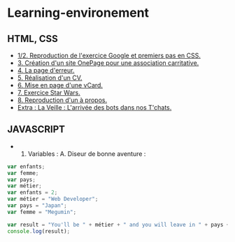 # Learning-environement
## HTML, CSS
* [1/2. Reproduction de l'exercice Google et premiers pas en CSS.](https://harimaron.github.io/Learning-environement/2-exercice-markdown-to-html-and-css/)
* [3. Création d'un site OnePage pour une association carritative.](https://harimaron.github.io/Learning-environement/3-exercice-html-basic/)
* [4. La page d'erreur.](https://harimaron.github.io/Learning-environement/4-exercice-404-html/404%20Page/)
* [5. Réalisation d'un CV.](https://harimaron.github.io/Learning-environement/5-exercice-creer-un-cv/)
* [6. Mise en page d'une vCard.](https://harimaron.github.io/Learning-environement/6-exercice-vcard-html/vCard/)
* [7. Exercice Star Wars.](https://harimaron.github.io/Learning-environement/7-exercice-star-wars/Star%20Wars%20Crawl)
* [8. Reproduction d'un à propos.](https://harimaron.github.io/Learning-environement/8-exercice-summary/starting-web-developpment)
* [Extra : La Veille : L'arrivée des bots dans nos T'chats.](https://harimaron.github.io/Learning-environement/La-Veille/Chatbot/Viewer.html)

## JAVASCRIPT
 * 01. Variables :
	A. Diseur de bonne aventure :
```js
var enfants;
var femme;
var pays;
var métier;
var enfants = 2;
var métier = "Web Developer";
var pays = "Japan";
var femme = "Megumin";

var result = "You'll be " + métier + " and you will leave in " + pays + ", and married to "+ femme +" with " + enfants + " childs.";
console.log(result);
```

